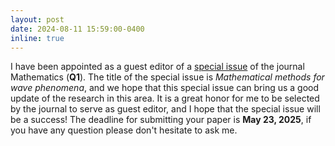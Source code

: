 ```yaml
---
layout: post
date: 2024-08-11 15:59:00-0400
inline: true
---
```


I have been appointed as a guest editor of a [special issue](https://www.mdpi.com/journal/mathematics/special_issues/7Q817S6G0N) of the journal Mathematics (**Q1**). The title of the special issue is *Mathematical methods for wave phenomena*, and we hope that this special issue can bring us a good update of the research in this area. It is a great honor for me to be selected by the journal to serve as guest editor, and I hope that the special issue will be a success! The deadline for submitting your paper is **May 23, 2025**, if you have any question please don't hesitate to ask me. 